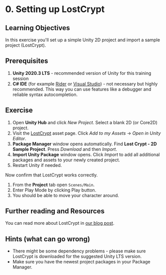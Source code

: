 # 0\. Setting up LostCrypt

## Learning Objectives

In this exercise you'll set up a simple Unity 2D project and import a sample project (LostCrypt).

## Prerequisites

1.  **Unity 2020.3 LTS** - recommended version of Unity for this training session
2.  **C# IDE** (for example [Rider](https://www.jetbrains.com/rider/download/) or [Visual Studio](https://visualstudio.microsoft.com)) - not necessary but highly recommended. This way you can use features like a debugger and reliable syntax autocompletion.

## Exercise

1.  Open **Unity Hub** and click _New Project_. Select a blank 2D (or Core2D) project.
2.  Visit the [LostCrypt](https://assetstore.unity.com/packages/essentials/tutorial-projects/lost-crypt-2d-sample-project-158673) asset page. Click _Add to my Assets_ -> _Open in Unity Editor_.
3.  **Package Manager** window opens automatically. Find **Lost Crypt - 2D Sample Project**. Press _Download_ and then _Import_.
4.  **Import Unity Package** window opens. Click _Import_ to add all additional packages and assets to your newly created project.
5.  Restart Unity if needed.

Now confirm that LostCrypt works correctly.

1.  From the **Project** tab open `Scenes/Main`.
2.  Enter Play Mode by clicking Play button.
3.  You should be able to move your character around.

## Further reading and Resources

You can read more about LostCrypt in [our blog post](https://www.google.com/url?q=https://blog.unity.com/technology/download-our-new-2d-sample-project-lost-crypt&source=gmail-html&ust=1653726008832000&usg=AOvVaw2RORHgX1nn7hE7KZW3e_lA).

## Hints (what can go wrong)

*   There might be some dependency problems - please make sure LostCrypt is downloaded for the suggested Unity LTS version.
*   Make sure you have the newest project packages in your Package Manager.
